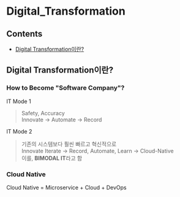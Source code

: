 Digital_Transformation
==============

Contents
--------

-   [Digital Transformation이란?](#Digital-Transformation이란?)

Digital Transformation이란?
------
### How to Become "Software Company"?
IT Mode 1
> Safety, Accuracy   
> Innovate -> Automate -> Record

IT Mode 2
> 기존의 시스템보다 훨씬 빠르고 혁신적으로   
> Innovate Iterate -> Record, Automate, Learn -> Cloud-Native   
> 이를, **BIMODAL IT**라고 함


### Cloud Native
Cloud Native = Microservice + Cloud + DevOps

